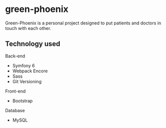 # green-phoenix

Green-Phoenix is a personal project designed to put patients and doctors in touch with each other. 

## Technology used

Back-end
- Symfony 6
- Webpack Encore
- Sass
- Git Versioning

Front-end
- Bootstrap

Database
- MySQL


